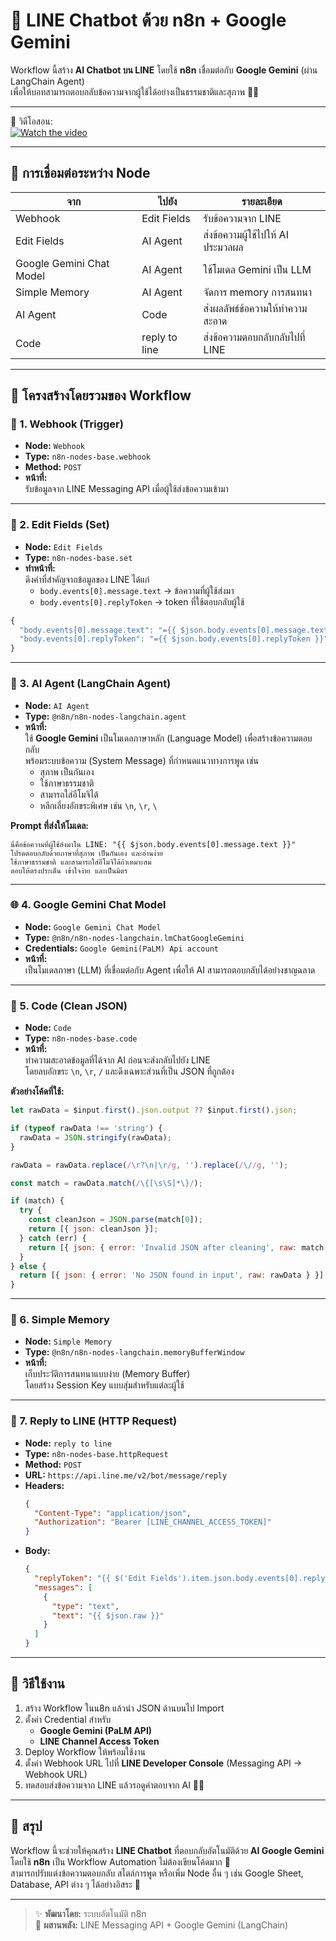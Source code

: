 # 🤖 LINE Chatbot ด้วย n8n + Google Gemini

Workflow นี้สร้าง **AI Chatbot บน LINE** โดยใช้ **n8n** เชื่อมต่อกับ **Google Gemini** (ผ่าน LangChain Agent)  
เพื่อให้บอทสามารถตอบกลับข้อความจากผู้ใช้ได้อย่างเป็นธรรมชาติและสุภาพ 💬✨

---

🎥 วิดีโอสอน:  
[![Watch the video](https://github.com/novelbiz/AI_Automation/blob/main/assets/thumbnail/line%20chat%20bot.png)](https://youtu.be/0N3X9lG6n2c?si=bxz-EYSnoLIo2lJL)

---

## 🔄 การเชื่อมต่อระหว่าง Node

| จาก | ไปยัง | รายละเอียด |
|-----|--------|-------------|
| Webhook | Edit Fields | รับข้อความจาก LINE |
| Edit Fields | AI Agent | ส่งข้อความผู้ใช้ไปให้ AI ประมวลผล |
| Google Gemini Chat Model | AI Agent | ใช้โมเดล Gemini เป็น LLM |
| Simple Memory | AI Agent | จัดการ memory การสนทนา |
| AI Agent | Code | ส่งผลลัพธ์ข้อความให้ทำความสะอาด |
| Code | reply to line | ส่งข้อความตอบกลับกลับไปที่ LINE |

---

## 🧩 โครงสร้างโดยรวมของ Workflow

### 🔗 1. Webhook (Trigger)
- **Node:** `Webhook`
- **Type:** `n8n-nodes-base.webhook`
- **Method:** `POST`
- **หน้าที่:**  
  รับข้อมูลจาก LINE Messaging API เมื่อผู้ใช้ส่งข้อความเข้ามา

---

### 🧱 2. Edit Fields (Set)
- **Node:** `Edit Fields`
- **Type:** `n8n-nodes-base.set`
- **ทำหน้าที่:**  
  ดึงค่าที่สำคัญจากข้อมูลของ LINE ได้แก่  
  - `body.events[0].message.text` → ข้อความที่ผู้ใช้ส่งมา  
  - `body.events[0].replyToken` → token ที่ใช้ตอบกลับผู้ใช้  

```js
{
  "body.events[0].message.text": "={{ $json.body.events[0].message.text }}",
  "body.events[0].replyToken": "={{ $json.body.events[0].replyToken }}"
}
```

---

### 🧠 3. AI Agent (LangChain Agent)
- **Node:** `AI Agent`
- **Type:** `@n8n/n8n-nodes-langchain.agent`
- **หน้าที่:**  
  ใช้ **Google Gemini** เป็นโมเดลภาษาหลัก (Language Model) เพื่อสร้างข้อความตอบกลับ  
  พร้อมระบบข้อความ (System Message) ที่กำหนดแนวทางการพูด เช่น  
  - สุภาพ เป็นกันเอง  
  - ใช้ภาษาธรรมชาติ  
  - สามารถใส่อีโมจิได้  
  - หลีกเลี่ยงอักขระพิเศษ เช่น `\n`, `\r`, `\`  

**Prompt ที่ส่งให้โมเดล:**
```text
นี่คือข้อความที่ผู้ใช้ส่งมาใน LINE: "{{ $json.body.events[0].message.text }}"
โปรดตอบกลับด้วยภาษาที่สุภาพ เป็นกันเอง และอ่านง่าย
ใช้ภาษาธรรมชาติ และสามารถใส่อีโมจิได้ถ้าเหมาะสม
ตอบให้ตรงประเด็น เข้าใจง่าย และเป็นมิตร
```

---

### 🌐 4. Google Gemini Chat Model
- **Node:** `Google Gemini Chat Model`
- **Type:** `@n8n/n8n-nodes-langchain.lmChatGoogleGemini`
- **Credentials:** `Google Gemini(PaLM) Api account`
- **หน้าที่:**  
  เป็นโมเดลภาษา (LLM) ที่เชื่อมต่อกับ Agent เพื่อให้ AI สามารถตอบกลับได้อย่างชาญฉลาด

---

### 🧮 5. Code (Clean JSON)
- **Node:** `Code`
- **Type:** `n8n-nodes-base.code`
- **หน้าที่:**  
  ทำความสะอาดข้อมูลที่ได้จาก AI ก่อนจะส่งกลับไปยัง LINE  
  โดยลบอักขระ `\n`, `\r`, `/` และดึงเฉพาะส่วนที่เป็น JSON ที่ถูกต้อง

**ตัวอย่างโค้ดที่ใช้:**
```js
let rawData = $input.first().json.output ?? $input.first().json;

if (typeof rawData !== 'string') {
  rawData = JSON.stringify(rawData);
}

rawData = rawData.replace(/\r?\n|\r/g, '').replace(/\//g, '');

const match = rawData.match(/\{[\s\S]*\}/);

if (match) {
  try {
    const cleanJson = JSON.parse(match[0]);
    return [{ json: cleanJson }];
  } catch (err) {
    return [{ json: { error: 'Invalid JSON after cleaning', raw: match[0] } }];
  }
} else {
  return [{ json: { error: 'No JSON found in input', raw: rawData } }];
}
```

---

### 💾 6. Simple Memory
- **Node:** `Simple Memory`
- **Type:** `@n8n/n8n-nodes-langchain.memoryBufferWindow`
- **หน้าที่:**  
  เก็บประวัติการสนทนาแบบง่าย (Memory Buffer)  
  โดยสร้าง Session Key แบบสุ่มสำหรับแต่ละผู้ใช้

---

### 💬 7. Reply to LINE (HTTP Request)
- **Node:** `reply to line`
- **Type:** `n8n-nodes-base.httpRequest`
- **Method:** `POST`
- **URL:** `https://api.line.me/v2/bot/message/reply`
- **Headers:**
  ```json
  {
    "Content-Type": "application/json",
    "Authorization": "Bearer [LINE_CHANNEL_ACCESS_TOKEN]"
  }
  ```
- **Body:**
  ```json
  {
    "replyToken": "{{ $('Edit Fields').item.json.body.events[0].replyToken }}",
    "messages": [
      {
        "type": "text",
        "text": "{{ $json.raw }}"
      }
    ]
  }
  ```

---

## 🚀 วิธีใช้งาน

1. สร้าง Workflow ในน8n แล้วนำ JSON ด้านบนไป Import  
2. ตั้งค่า Credential สำหรับ
   - **Google Gemini (PaLM API)**
   - **LINE Channel Access Token**
3. Deploy Workflow ให้พร้อมใช้งาน  
4. ตั้งค่า Webhook URL ไปที่ **LINE Developer Console** (Messaging API → Webhook URL)  
5. ทดสอบส่งข้อความจาก LINE แล้วรอดูคำตอบจาก AI 🤖💬

---

## 🧠 สรุป
Workflow นี้จะช่วยให้คุณสร้าง **LINE Chatbot** ที่ตอบกลับอัตโนมัติด้วย **AI Google Gemini**  
โดยใช้ **n8n** เป็น Workflow Automation ไม่ต้องเขียนโค้ดมาก 🔧  
สามารถปรับแต่งข้อความตอบกลับ สไตล์การพูด หรือเพิ่ม Node อื่น ๆ เช่น Google Sheet, Database, API ต่าง ๆ ได้อย่างอิสระ 🎯  

---

> ✨ **พัฒนาโดย:** ระบบอัตโนมัติ n8n  
> 🤝 **ผสานพลัง:** LINE Messaging API + Google Gemini (LangChain)
